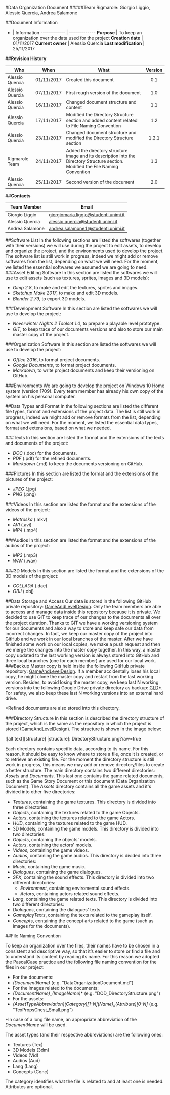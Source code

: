 #Data Organization Document
#####Team Rigmarole: Giorgio Liggio, Alessio Quercia, Andrea Salamone

##Document Information
 - | Information
------------ | -------------
**Purpose** | To keep an organization over the data used for the project
**Creation date** | 01/11/2017
**Current owner** | Alessio Quercia
**Last modification** | 25/11/2017

##**Revision History**

Who | When | What | Version
------------    | :-------------: | ------------ | :-------------:
Alessio Quercia | 01/11/2017 | Created this document | 0.1
Alessio Quercia | 07/11/2017 | First rough version of the document| 1.0
Alessio Quercia | 16/11/2017 | Changed document structure and content | 1.1
Alessio Quercia | 17/11/2017 | Modified the Directory Structure section and added content related to File Naming Convention | 1.2
Alessio Quercia | 23/11/2017 | Changed document structure and modified the Directory Structure section| 1.2.1
Rigmarole Team | 24/11/2017 | Added the directory structure image and its description into the Directory Structure section. Modified the File Naming Convention| 1.3
Alessio Quercia | 25/11/2017 | Second version of the document| 2.0

##**Contacts**

Team Member | Email
------------ | -------------
Giorgio Liggio | giorgiomaria.liggio@studenti.unimi.it
Alessio Quercia | alessio.quercia@studenti.unimi.it
Andrea Salamone | andrea.salamone1@studenti.unimi.it

##Software List
In the following sections are listed the softwares (together with their versions) we will use during the project to edit assets, to develop and organize the project, and the environments used to develop the project. The software list is still work in progress, indeed we might add or remove softwares from the list, depending on what we will need. For the moment, we listed the essential softwares we assumed we are going to need.
###Asset Editing Software
In this section are listed the softwares we will use to edit assets (such as textures, sprites, images and 3D models):
- _Gimp 2.8_, to make and edit the textures, sprites and images.
- _Sketchup Make 2017_, to make and edit 3D models.
- _Blender 2.79_, to export 3D models.

###Development Software
In this section are listed the softwares we will use to develop the project:
- _Neverwinter Nights 2 Toolset 1.0_, to prepare a playable level prototype.
- _GIT_, to keep trace of our documents versions and also to store our main master copy of the project.

###Organization Software
In this section are listed the softwares we will use to develop the project:
- _Office 2016_, to format project documents.
- _Google Documents_, to format project documents.
- _Markdown_, to write project documents and keep their versioning on GitHub.

###Environments
We are going to develop the project on Windows 10 Home system (version 1709). Every team member has already his own copy of the system on his personal computer.

##Data Types and Format
In the following sections are listed the different file types, format and extensions of the project data. The list is still work in progress, indeed we might add or remove formats from the list, depending on what we will need. For the moment, we listed the essential data types, format and extensions, based on what we needed.

###Texts
In this section are listed the format and the extensions of the texts and documents of the project:
- _DOC_ (.doc) for the documents.
- _PDF_ (.pdf) for the refined documents.
- _Markdown_ (.md) to keep the documents versioning on GitHub.

###Pictures
In this section are listed the format and the extensions of the pictures of the project:
- _JPEG_ (.jpg)
- _PNG_ (.png)

###Videos
In this section are listed the format and the extensions of the videos of the project:
- _Matroska_ (.mkv)
- _AVI_ (.avi)
- _MP4_ (.mp4)

###Audios
In this section are listed the format and the extensions of the audios of the project:
- _MP3_ (.mp3)
- _WAV_ (.wav)

###3D Models
In this section are listed the format and the extensions of the 3D models of the project:
- _COLLADA_ (.dae)
- _OBJ_ (.obj)

##Data Storage and Access
Our data is stored in the following GitHub private repository: [GameAndLevelDesign](https://github.com/AlessioQuercia/GameAndLevelDesign). Only the team members are able to access and manage data inside this repository because it is private. We decided to use GIT to keep trace of our changes to the documents all over the project duration. Thanks to GIT we have a working versioning system for our documents and also a way to store and keep safe our data from incorrect changes. In fact, we keep our master copy of the project into GitHub and we work in our local branches of the master. After we have finished some work on our local copies, we make a push request and then we merge the changes into the master copy together. In this way, a master copy updated to the last working version is always stored into GitHub and three local branches (one for each member) are used for our local work.
###Backup
Master copy is held inside the following GitHub private repository: [GameAndLevelDesign](https://github.com/AlessioQuercia/GameAndLevelDesign).
If a member accidentally loses his local copy, he might clone the master copy and restart from the last working version. Besides, to avoid losing the master copy, we keep last N working versions into the following Google Drive private directory as backup: [GLD](https://drive.google.com/drive/folders/1vC3n0fM9adhMxMBctSkhzV4wbIy7tjTz)*. For safety, we also keep these last N working versions into an external hard drive.

*Refined documents are also stored into this directory.

###Directory Structure
In this section is described the directory structure of the project, which is the same as the repository in which the project is stored ([GameAndLevelDesign](https://github.com/AlessioQuercia/GameAndLevelDesign)). The structure is shown in the image below:

![alt text][structure]
[structure]: DirectoryStructure.png?raw=true


Each directory contains specific data, according to its name. For this reason, it should be easy to know where to store a file, once it is created, or to retrieve an existing file. For the moment the directory structure is still work in progress, this means we may add or remove directory/files to create a better structure.
The main directory contains two different directories: _Assets_ and _Documents_. This last one contains the game related documents, such as the Game Story Document or this document (Data Organization Document). The _Assets_ directory contains all the game assets and it's divided into other five directories:
- _Textures_, containing the game textures. This directory is divided into three directories:
 - _Objects_, containing the textures related to the game Objects.
 - _Actors_, containing the textures related to the game Actors.
 - _HUD_, containing the textures related to the game HUD.
- 3D Models, containing the game models. This directory is divided into two directories:
 - _Objects_, containing the objects' models.
 - _Actors_, containing the actors' models.
- _Videos_, containing the game videos.
- _Audios_, containing the game audios. This directory is divided into three directories:
 - _Music_, containing the game music.
 - _Dialogues_, containing the game dialogues.
 - _SFX_, containing the sound effects. This directory is divided into two different directories:
   - _Environment_, containing enviromental sound effects.
   - _Actors_, containing actors related sound effects.
- _Lang_, containing the game related texts. This directory is divided into two different directories:
 - _Dialogues_, containing the dialogues' texts.
 - _GameplayTexts_, containing the texts related to the gameplay itself.
- _Concepts_, containing the concept arts related to the game (such as images for the documents).

##File Naming Convention

To keep an organization over the files, their names have to be chosen in a consistent and descriptive way, so that it’s easier to store or find a file and to understand its content by reading its name. For this reason we adopted the PascalCase practice and the following file naming convention for the files in our project:
- For the documents:
 -  _(DocumentName)_ (e.g. "DataOrganizationDocument.md")
- For the images related to the documents:
 - _(DocumentName)_\__(ImageName)_* (e.g. "DOD_DirectoryStructure.png")
- For the assets:
 - _(AssetTypeAbbreviation)(Category)[1-N]\(Name)_\__(Attribute)[0-N]_ (e.g. "TexPropsChest_Small.png")

*In case of a long file name, an appropriate abbreviation of the _DocumentName_ will be used.

The asset types (and their respective abbreviations) are the following ones:
- Textures (Tex)
- 3D Models (3dm)
- Videos (Vid)
- Audios (Aud)
- Lang (Lang)
- Concepts (Conc)

The category identifies what the file is related to and at least one is needed.
Attributes are optional.
